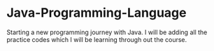 # Java-Programming-Language
Starting a new programming journey with Java.
 I will be adding all the practice codes which I will be learning through out the course.
